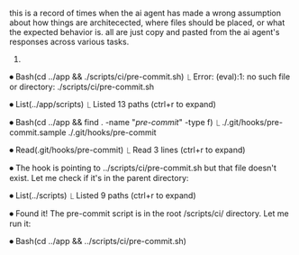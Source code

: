 this is a record of times when the ai agent has made a wrong assumption about how things are architecected, where files should be placed, or what the expected behavior is. all are just copy and pasted from the ai agent's responses across various tasks.  

1. 

⏺ Bash(cd ../app && ./scripts/ci/pre-commit.sh)
  ⎿  Error: (eval):1: no such file or directory: ./scripts/ci/pre-commit.sh

⏺ List(../app/scripts)
  ⎿  Listed 13 paths (ctrl+r to expand)

⏺ Bash(cd ../app && find . -name "*pre-commit*" -type f)
  ⎿  ./.git/hooks/pre-commit.sample
     ./.git/hooks/pre-commit

⏺ Read(.git/hooks/pre-commit)
  ⎿  Read 3 lines (ctrl+r to expand)

⏺ The hook is pointing to ../scripts/ci/pre-commit.sh but that file doesn't
  exist. Let me check if it's in the parent directory:

⏺ List(../scripts)
  ⎿  Listed 9 paths (ctrl+r to expand)

⏺ Found it! The pre-commit script is in the root /scripts/ci/ directory. Let me
   run it:

⏺ Bash(cd ../app && ../scripts/ci/pre-commit.sh)